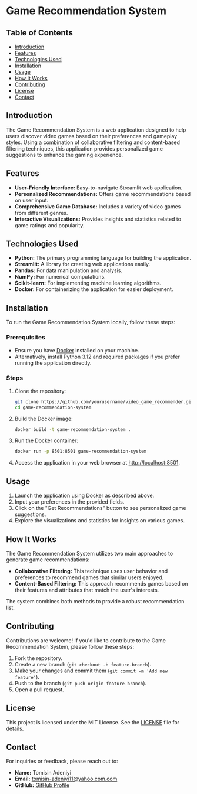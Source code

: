 # Game Recommendation System

## Table of Contents
- [Introduction](#introduction)
- [Features](#features)
- [Technologies Used](#technologies-used)
- [Installation](#installation)
- [Usage](#usage)
- [How It Works](#how-it-works)
- [Contributing](#contributing)
- [License](#license)
- [Contact](#contact)

## Introduction
The Game Recommendation System is a web application designed to help users discover video games based on their preferences and gameplay styles. Using a combination of collaborative filtering and content-based filtering techniques, this application provides personalized game suggestions to enhance the gaming experience.

## Features
- **User-Friendly Interface:** Easy-to-navigate Streamlit web application.
- **Personalized Recommendations:** Offers game recommendations based on user input.
- **Comprehensive Game Database:** Includes a variety of video games from different genres.
- **Interactive Visualizations:** Provides insights and statistics related to game ratings and popularity.

## Technologies Used
- **Python:** The primary programming language for building the application.
- **Streamlit:** A library for creating web applications easily.
- **Pandas:** For data manipulation and analysis.
- **NumPy:** For numerical computations.
- **Scikit-learn:** For implementing machine learning algorithms.
- **Docker:** For containerizing the application for easier deployment.

## Installation
To run the Game Recommendation System locally, follow these steps:

### Prerequisites
- Ensure you have [Docker](https://www.docker.com/get-started) installed on your machine.
- Alternatively, install Python 3.12 and required packages if you prefer running the application directly.

### Steps
1. Clone the repository:
   ```bash
   git clone https://github.com/yourusername/video_game_recommender.git
   cd game-recommendation-system
   ```

2. Build the Docker image:
   ```bash
   docker build -t game-recommendation-system .
   ```

3. Run the Docker container:
   ```bash
   docker run -p 8501:8501 game-recommendation-system
   ```

4. Access the application in your web browser at [http://localhost:8501](http://localhost:8501).

## Usage
1. Launch the application using Docker as described above.
2. Input your preferences in the provided fields.
3. Click on the "Get Recommendations" button to see personalized game suggestions.
4. Explore the visualizations and statistics for insights on various games.

## How It Works
The Game Recommendation System utilizes two main approaches to generate game recommendations:
- **Collaborative Filtering:** This technique uses user behavior and preferences to recommend games that similar users enjoyed.
- **Content-Based Filtering:** This approach recommends games based on their features and attributes that match the user's interests.

The system combines both methods to provide a robust recommendation list.

## Contributing
Contributions are welcome! If you'd like to contribute to the Game Recommendation System, please follow these steps:
1. Fork the repository.
2. Create a new branch (`git checkout -b feature-branch`).
3. Make your changes and commit them (`git commit -m 'Add new feature'`).
4. Push to the branch (`git push origin feature-branch`).
5. Open a pull request.

## License
This project is licensed under the MIT License. See the [LICENSE](LICENSE) file for details.

## Contact
For inquiries or feedback, please reach out to:
- **Name:** Tomisin Adeniyi
- **Email:** tomisin-adeniyi11@yahoo.com.com
- **GitHub:** [GitHub Profile](https://github.com/tadeni00)